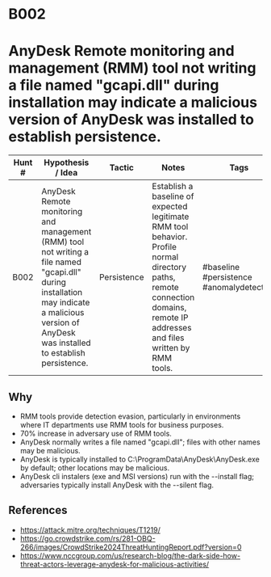 # B002
# AnyDesk Remote monitoring and management (RMM) tool not writing a file named "gcapi.dll" during installation may indicate a malicious version of AnyDesk was installed to establish persistence.

| Hunt # | Hypothesis / Idea                                                                                 | Tactic                  | Notes                                   | Tags                                  |
|--------------|--------------------------------------------------------------------------------------------|-------------------------|-----------------------------------------|---------------------------------------|
| B002         | AnyDesk Remote monitoring and management (RMM) tool not writing a file named "gcapi.dll" during installation may indicate a malicious version of AnyDesk was installed to establish persistence. | Persistence      | Establish a baseline of expected legitimate RMM tool behavior. Profile normal directory paths, remote connection domains, remote IP addresses and files written by RMM tools.  | #baseline #persistence #anomalydetection |

## Why

- RMM tools provide detection evasion, particularly in environments where IT departments use RMM tools for business purposes. 
- 70% increase in adversary use of RMM tools.  
- AnyDesk normally writes a file named "gcapi.dll"; files with other names may be malicious.
- AnyDesk is typically installed to C:\ProgramData\AnyDesk\AnyDesk.exe by default; other locations may be malicious.
- AnyDesk cli instalers (exe and MSI versions) run with the --install flag; adversaries typically install AnyDesk with the --silent flag.

## References

- https://attack.mitre.org/techniques/T1219/
- https://go.crowdstrike.com/rs/281-OBQ-266/images/CrowdStrike2024ThreatHuntingReport.pdf?version=0
- https://www.nccgroup.com/us/research-blog/the-dark-side-how-threat-actors-leverage-anydesk-for-malicious-activities/
